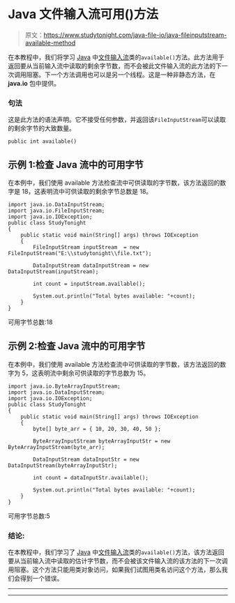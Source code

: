 # Java 文件输入流可用()方法

> 原文：<https://www.studytonight.com/java-file-io/java-fileinputstream-available-method>

在本教程中，我们将学习 [Java](https://www.studytonight.com/java/) 中[文件输入流](https://www.studytonight.com/java-file-io/java-fileinputstream-class)类的`available()`方法。此方法用于返回要从当前输入流中读取的剩余字节数，而不会被此文件输入流的此方法的下一次调用阻塞。下一个方法调用也可以是另一个线程。这是一种非静态方法，在 **java.io** 包中提供。

### 句法

这是此方法的语法声明。它不接受任何参数，并返回该`FileInputStream`可以读取的剩余字节的大致数量。

```
public int available()
```

## 示例 1:检查 Java 流中的可用字节

在本例中，我们使用 available 方法检查流中可供读取的字节数，该方法返回的数字是 18，这表明流中可供读取的剩余字节总数是 18。

```
import java.io.DataInputStream;
import java.io.FileInputStream;
import java.io.IOException;
public class StudyTonight 
{
	public static void main(String[] args) throws IOException 
	{ 
		FileInputStream inputStream  = new FileInputStream("E:\\studytonight\\file.txt"); 

		DataInputStream dataInputStream = new DataInputStream(inputStream); 

		int count = inputStream.available(); 

		System.out.println("Total bytes available: "+count); 		 
	}  
}
```

可用字节总数:18

## 示例 2:检查 Java 流中的可用字节

在本例中，我们使用 available 方法检查流中可供读取的字节数，该方法返回的数字为 5，这表明流中剩余可供读取的字节总数为 15。

```
import java.io.ByteArrayInputStream;
import java.io.DataInputStream;
import java.io.IOException;
public class StudyTonight 
{
	public static void main(String[] args) throws IOException 
	{ 
		byte[] byte_arr = { 10, 20, 30, 40, 50 }; 

        ByteArrayInputStream byteArrayInputStr = new ByteArrayInputStream(byte_arr); 

        DataInputStream dataInputStr = new DataInputStream(byteArrayInputStr); 

		int count = dataInputStr.available(); 

		System.out.println("Total bytes available: "+count); 		 
	}  
}
```

可用字节总数:5

### 结论:

在本教程中，我们学习了 [Java](https://www.studytonight.com/java/) 中[文件输入流](https://www.studytonight.com/java-file-io/java-fileinputstream-class)类的`available()`方法，该方法返回要从当前输入流中读取的估计字节数，而不会被该文件输入流的该方法的下一次调用阻塞。这个方法只能用类对象访问，如果我们试图用类名访问这个方法，那么我们会得到一个错误。

* * *

* * *